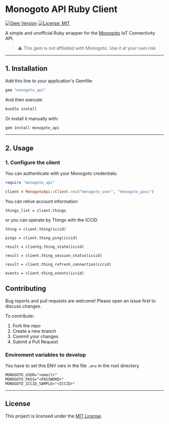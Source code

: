 # Monogoto API Ruby Client

[![Gem Version](https://badge.fury.io/rb/monogoto_api.svg?icon=si%3Arubygems&icon_color=%23ef2929)](https://badge.fury.io/rb/monogoto_api)
[![License: MIT](https://img.shields.io/badge/License-MIT-yellow.svg)](LICENSE.txt)

A simple and unofficial Ruby wrapper for the [Monogoto](https://www.monogoto.io/) IoT Connectivity API.

> ⚠️ This gem is not affiliated with Monogoto. Use it at your own risk.

---

## 1. Installation

Add this line to your application's Gemfile:

```ruby
gem "monogoto_api"
```

And then execute:

```bash
bundle install
```

Or install it manually with:

```bash
gem install monogoto_api
```

---

## 2. Usage

### 1. Configure the client

You can authenticate with your Monogoto credentials:

```ruby
require "monogoto_api"

client = MonogotoApi::Client.new("monogoto_user", "monogoto_pass")

```
You can retive account information

```
things_list = client.things
```

or you can operate by Things with the ICCID

```
thing = client.thing(iccid)

pings = client.thing_ping(iccid)

result = clientg.thing_state(iccid)

result = client.thing_session_status(iccid)

result = client.thing_refresh_connection(iccid)

events = client.thing_events(iccid)
```


## Contributing

Bug reports and pull requests are welcome! Please open an issue first to discuss changes.

To contribute:

1. Fork the repo
2. Create a new branch
3. Commit your changes
4. Submit a Pull Request

### Enviroment variables to develop

You have to set this ENV vars in the file `.env` in the root directory

    MONOGOTO_USER="<email>"
    MONOGOTO_PASS="<PASSWORD>"
    MONOGOTO_ICCID_SAMPLE="<ICCID>"
---

## License

This project is licensed under the [MIT License](LICENSE.txt).